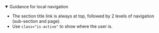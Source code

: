 <details open data-label="local-navigation-guidance-accordion" aria-expanded="true">
  <summary>Guidance<span class="visuallyhidden"> for local navigation</span></summary>
  <div class="accordion-panel">
<ul>
<li>The section title link is always at top, followed by 2 levels of navigation (sub-section and page).</li>
<li>Use <code>class="is-active"</code> to show where the user is.</li>
</ul>
</div>
</details>
